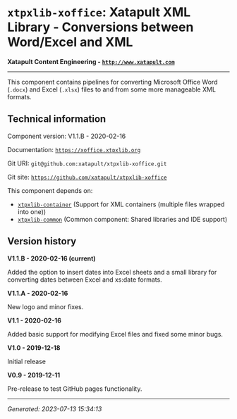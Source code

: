 # `xtpxlib-xoffice`: Xatapult XML Library - Conversions between Word/Excel and XML

**Xatapult Content Engineering - [`http://www.xatapult.com`](http://www.xatapult.com)**

---------- 

This component contains pipelines for converting Microsoft Office Word (`.docx`) and Excel (`.xlsx`) files to and from 
some more manageable XML formats. 

## Technical information

Component version: V1.1.B - 2020-02-16

Documentation: [`https://xoffice.xtpxlib.org`](https://xoffice.xtpxlib.org)

Git URI: `git@github.com:xatapult/xtpxlib-xoffice.git`

Git site: [`https://github.com/xatapult/xtpxlib-xoffice`](https://github.com/xatapult/xtpxlib-xoffice)
      
This component depends on:
* [`xtpxlib-container`](https://container.xtpxlib.org) (Support for XML containers (multiple files wrapped into one))
* [`xtpxlib-common`](https://common.xtpxlib.org) (Common component: Shared libraries and IDE support)

## Version history

**V1.1.B - 2020-02-16 (current)**

Added the option to insert dates into Excel sheets and a small library for converting dates between Excel and xs:date formats. 

**V1.1.A - 2020-02-16**

New logo and minor fixes. 

**V1.1 - 2020-02-16**

Added basic support for modifying Excel files and fixed some minor bugs. 

**V1.0 - 2019-12-18**

Initial release

**V0.9 - 2019-12-11**

Pre-release to test GitHub pages functionality.


-----------
*Generated: 2023-07-13 15:34:13*

